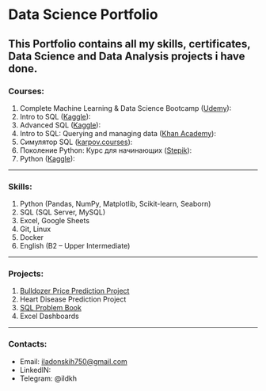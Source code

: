 # Data Science Portfolio

This Portfolio contains all my skills, certificates, Data Science and Data Analysis projects i have done.
---
### Courses:
1)	Complete Machine Learning & Data Science Bootcamp ([Udemy](https://www.udemy.com/course/complete-machine-learning-and-data-science-zero-to-mastery/)): 
2)	Intro to SQL ([Kaggle]()): 
3)	Advanced SQL ([Kaggle]()): 
4)	Intro to SQL: Querying and managing data ([Khan Academy](https://www.khanacademy.org/computing/computer-programming/sql)): 
5)	Симулятор SQL ([karpov.courses](https://karpov.courses/simulator-sql)): 
6)	Поколение Python: Курс для начинающих ([Stepik](https://stepik.org/cert/1500832)): 
7)	Python ([Kaggle](https://www.kaggle.com/learn/certification/ilyadonskih/python)): 
---
### Skills: 
1)	Python (Pandas, NumPy, Matplotlib, Scikit-learn, Seaborn)
2)	SQL (SQL Server, MySQL)
3)	Excel, Google Sheets
4)	Git, Linux 
5)  Docker
6)	English (B2 – Upper Intermediate)
---
### Projects:
1)	[Bulldozer Price Prediction Project](https://github.com/gituserjezz/portfolio/blob/main/bulldozer-price-regression.ipynb)
2)	Heart Disease Prediction Project
3)	[SQL Problem Book](https://github.com/gituserjezz/sql_problem_book/blob/main/README.md)
4)	Excel Dashboards 
---
### Contacts:
* Email: iladonskih750@gmail.com
* LinkedIN: 
* Telegram: @ildkh
